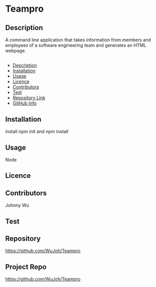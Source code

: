 # Teampro

## Description
A command line application that takes information from members and employees of a software engineering team and generates an HTML webpage.

##
- [Description](#Description)
- [Installation](#Installation)
- [Usage](#Usage)
- [Licence](#Licence)
- [Contributors](#Contributors)
- [Test](#Test)
- [Repository Link](#Repository)
- [GitHub Info](#GitHub) 

## Installation
install npm init and npm install

## Usage
Node
## Licence

## Contributors
Johnny Wu

## Test


## Repository
https://github.com/WuJoh/Teampro

## Project Repo
https://github.com/WuJoh/Teampro
